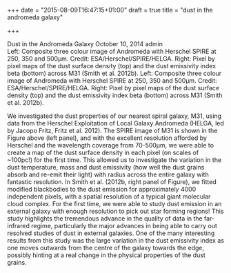 +++
date = "2015-08-09T16:47:15+01:00"
draft = true
title = "dust in the andromeda galaxy"

+++

Dust in the Andromeda Galaxy
October 10, 2014 admin	
Left: Composite three colour image of Andromeda with Herschel SPIRE at 250, 350 and 500μm. Credit: ESA/Herschel/SPIRE/HELGA. Right: Pixel by pixel maps of the dust surface density (top) and the dust emissivity index beta (bottom) across M31 (Smith et al. 2012b).
Left: Composite three colour image of Andromeda with Herschel SPIRE at 250, 350 and 500μm. Credit: ESA/Herschel/SPIRE/HELGA. Right: Pixel by pixel maps of the dust surface density (top) and the dust emissivity index beta (bottom) across M31 (Smith et al. 2012b).

We investigated the dust properties of our nearest spiral galaxy, M31, using data from the Herschel Exploitation of Local Galaxy Andromeda (HELGA, led by Jacopo Fritz, Fritz et al. 2012). The SPIRE image of M31 is shown in the Figure above (left panel), and with the excellent resolution afforded by Herschel and the wavelength coverage from 70-500μm, we were able to create a map of the dust surface density in each pixel (on scales of ~100pc!) for the first time. This allowed us to investigate the variation in the dust temperature, mass and dust emissivity (how well the dust grains absorb and re-emit their light) with radius across the entire galaxy with fantastic resolution. In Smith et al. (2012b, right panel of Figure), we fitted modified blackbodies to the dust emission for approximately 4000 independent pixels, with a spatial resolution of a typical giant molecular cloud complex. For the first time, we were able to study dust emission in an external galaxy with enough resolution to pick out star forming regions! This study highlights the tremendous advance in the quality of data in the far-infrared regime, particularly the major advances in being able to carry out resolved studies of dust in external galaxies. One of the many interesting results from this study was the large variation in the dust emissivity index as one moves outwards from the centre of the galaxy towards the edge, possibly hinting at a real change in the physical properties of the dust grains.
